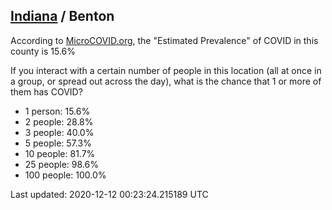 
## [Indiana](/united-states/indiana) / Benton

According to [MicroCOVID.org](http://microcovid.org),
the "Estimated Prevalence" of COVID in this county is 15.6%

If you interact with a certain number of people in this location
(all at once in a group, or spread out across the day), what is the chance that
1 or more of them has COVID?

- 1 person: 15.6%
- 2 people: 28.8%
- 3 people: 40.0%
- 5 people: 57.3%
- 10 people: 81.7%
- 25 people: 98.6%
- 100 people: 100.0%

Last updated: 2020-12-12 00:23:24.215189 UTC
